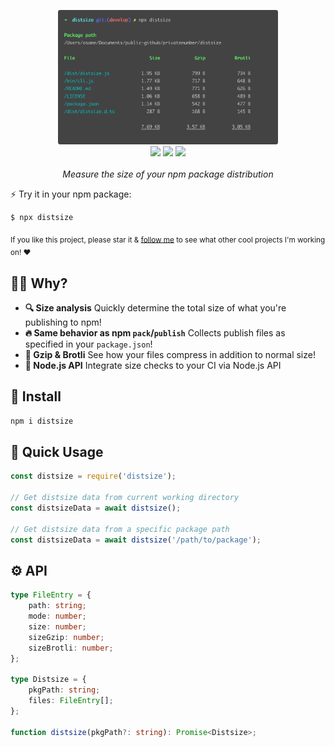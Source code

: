 <p align="center">
	<img width="70%" src=".github/screenshot.png">
	<br>
	<a href="https://npm.im/distsize"><img src="https://badgen.net/npm/v/distsize"></a>
	<a href="https://npm.im/distsize"><img src="https://badgen.net/npm/dm/distsize"></a>
	<a href="https://packagephobia.now.sh/result?p=distsize"><img src="https://packagephobia.now.sh/badge?p=distsize"></a>
	<br>
	<br>
	<i>Measure the size of your npm package distribution</i>
</p>

⚡️ Try it in your npm package:

```sh
$ npx distsize
```

<sub>If you like this project, please star it & [follow me](https://github.com/privatenumber) to see what other cool projects I'm working on! ❤️</sub>

## 🙋‍♂️ Why?
- **🔍 Size analysis** Quickly determine the total size of what you're publishing to npm!
- **🔥 Same behavior as npm `pack`/`publish`** Collects publish files as specified in your `package.json`!
- **🙌 Gzip & Brotli** See how your files compress in addition to normal size!
- **🤖 Node.js API** Integrate size checks to your CI via Node.js API

## 🚀 Install
```sh
npm i distsize
```

## 🚦 Quick Usage
```js
const distsize = require('distsize');

// Get distsize data from current working directory
const distsizeData = await distsize();

// Get distsize data from a specific package path
const distsizeData = await distsize('/path/to/package');
```

## ⚙️ API
```ts
type FileEntry = {
    path: string;
    mode: number;
    size: number;
    sizeGzip: number;
    sizeBrotli: number;
};

type Distsize = {
    pkgPath: string;
    files: FileEntry[];
};

function distsize(pkgPath?: string): Promise<Distsize>;
```
